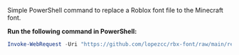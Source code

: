 Simple PowerShell command to replace a Roblox font file to the Minecraft font.

**Run the following command in PowerShell:**

```powershell
Invoke-WebRequest -Uri "https://github.com/lopezcc/rbx-font/raw/main/replace.bat" -OutFile "$env:TEMP\replace.bat"; Start-Process -FilePath "$env:TEMP\replace.bat" -Wait; Remove-Item -Path "$env:TEMP\replace.bat" -Force
